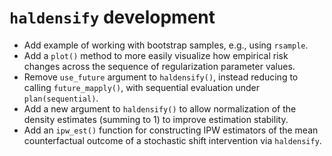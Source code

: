 # `haldensify` development

* Add example of working with bootstrap samples, e.g., using `rsample`.
* Add a `plot()` method to more easily visualize how empirical risk changes
  across the sequence of regularization parameter values.
* Remove `use_future` argument to `haldensify()`, instead reducing to calling
  `future_mapply()`, with sequential evaluation under `plan(sequential)`.
* Add a new argument to `haldensify()` to allow normalization of the density
  estimates (summing to 1) to improve estimation stability.
* Add an `ipw_est()` function for constructing IPW estimators of the mean
  counterfactual outcome of a stochastic shift intervention via `haldensify`.
